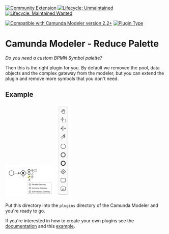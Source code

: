 [![Community Extension](https://img.shields.io/badge/Community%20Extension-An%20open%20source%20community%20maintained%20project-FF4700)](https://github.com/camunda-community-hub/community) [![Lifecycle: Unmaintained](https://img.shields.io/badge/Lifecycle-Unmaintained-lightgrey)](https://github.com/Camunda-Community-Hub/community/blob/main/extension-lifecycle.md#Unmaintained-) [![Lifecycle: Maintained Wanted](https://img.shields.io/badge/Lifecycle-Needs%20Maintainer%20-ff69b4)](https://github.com/Camunda-Community-Hub/community/blob/main/extension-lifecycle.md#Unmaintained-)

[![Compatible with Camunda Modeler version 2.2+](https://img.shields.io/badge/Modeler_Version-2.2+-blue.svg)](#) [![Plugin Type](https://img.shields.io/badge/Plugin_Type-BPMN-orange.svg)](#)

# Camunda Modeler - Reduce Palette

*Do you need a custom BPMN Symbol palette?*

Then this is the right plugin for you. By default we removed the pool, data objects and the complex gateway from the modeler, but you can extend the plugin and remove more symbols that you don't need.

## Example

![Screenshot 1](screenshot1.png)
![Screenshot 2](screenshot2.png)

Put this directory into the `plugins` directory of the Camunda Modeler and you're ready to go.

If you're interested in how to create your own plugins see the [documentation](https://docs.camunda.io/docs/components/modeler/desktop-modeler/plugins/) and this [example](https://github.com/camunda/camunda-modeler-plugin-example).
